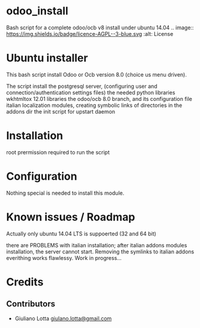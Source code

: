 # odoo_install
Bash script for a complete odoo/ocb v8 install under ubuntu 14.04
.. image:: https://img.shields.io/badge/licence-AGPL--3-blue.svg
    :alt: License

Ubuntu installer
===================

This bash script install Odoo or Ocb version 8.0 (choice us menu driven).

The script install the postgresql server, (configuring user and connection/authentication settings files)
the needed python libraries
wkhtmltox 12.01 libraries
the odoo/ocb 8.0 branch, and its configuration file
italian localization modules, creating symbolic links of directories in the addons dir
the init script for upstart daemon


Installation
============

root prermission required to run the script

Configuration
=============

Nothing special is needed to install this module.


Known issues / Roadmap
======================
Actually only ubuntu 14.04 LTS is suppoerted (32 and 64 bit)

there are PROBLEMS with italian installation; 
after italian addons modules installation, the server cannot start.
Removing the symlinks to italian addons everithing works flawlessy. Work in progress...



Credits
=======

Contributors
------------

* Giuliano Lotta <giulano.lotta@gmail.com>

